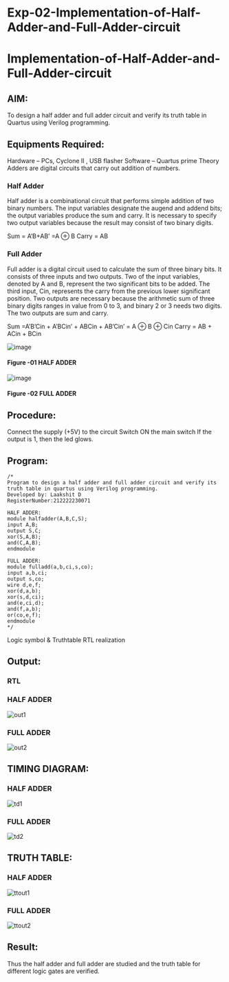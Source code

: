 # Exp-02-Implementation-of-Half-Adder-and-Full-Adder-circuit

# Implementation-of-Half-Adder-and-Full-Adder-circuit
## AIM:
To design a half adder and full adder circuit and verify its truth table in Quartus using Verilog programming.

## Equipments Required:
Hardware – PCs, Cyclone II , USB flasher
Software – Quartus prime
Theory
Adders are digital circuits that carry out addition of numbers.

### Half Adder
Half adder is a combinational circuit that performs simple addition of two binary numbers. The input variables designate the augend and addend bits; the output variables produce the sum and carry. It is necessary to specify two output variables because the result may consist of two binary digits.

Sum = A’B+AB’ =A ⊕ B Carry = AB

### Full Adder
Full adder is a digital circuit used to calculate the sum of three binary bits. It consists of three inputs and two outputs. Two of the input variables, denoted by A and B, represent the two significant bits to be added. The third input, Cin, represents the carry from the previous lower significant position. Two outputs are necessary because the arithmetic sum of three binary digits ranges in value from 0 to 3, and binary 2 or 3 needs two digits. The two outputs are sum and carry.

Sum =A’B’Cin + A’BCin’ + ABCin + AB’Cin’ = A ⊕ B ⊕ Cin Carry = AB + ACin + BCin

 ![image](https://user-images.githubusercontent.com/36288975/163552156-a13e5a56-c638-4110-97d9-8896907c8d25.png)

#### Figure -01 HALF ADDER 


![image](https://user-images.githubusercontent.com/36288975/163552057-b3547877-6d07-45b4-b7e0-bcfebfad9e1d.png)

#### Figure -02 FULL ADDER 

## Procedure:

Connect the supply (+5V) to the circuit
Switch ON the main switch
If the output is 1, then the led glows.
## Program:
```
/*
Program to design a half adder and full adder circuit and verify its truth table in quartus using Verilog programming.
Developed by: Laakshit D
RegisterNumber:212222230071

HALF ADDER:
module halfadder(A,B,C,S);
input A,B;
output S,C;
xor(S,A,B);
and(C,A,B);
endmodule

FULL ADDER:
module fulladd(a,b,ci,s,co);
input a,b,ci;
output s,co;
wire d,e,f;
xor(d,a,b);
xor(s,d,ci);
and(e,ci,d);
and(f,a,b);
or(co,e,f);
endmodule  
*/
```
Logic symbol & Truthtable
RTL realization

## Output:
### RTL
### HALF ADDER
![out1](https://user-images.githubusercontent.com/119559976/231803741-ac581b0d-35ca-4ed8-9006-451e363e2e97.png)

### FULL ADDER
![out2](https://user-images.githubusercontent.com/119559976/231803790-eb0baa79-f670-46d3-80ad-dbf73d9e4b96.png)

## TIMING DIAGRAM:
### HALF ADDER
![td1](https://user-images.githubusercontent.com/119559976/231803837-eca7da10-d3ae-4a53-85c4-2828bfcf41c7.png)
### FULL ADDER
![td2](https://user-images.githubusercontent.com/119559976/231803868-d627aee3-26f8-4e02-b77a-50df242959d5.png)

## TRUTH TABLE:
### HALF ADDER
![ttout1](https://user-images.githubusercontent.com/119559976/231803913-d65ddf6f-62aa-4f39-a8b3-065f095a3cf1.png)
### FULL ADDER
![ttout2](https://user-images.githubusercontent.com/119559976/231803955-54e605de-d790-45ef-8313-474e9e300f03.png)

## Result:
Thus the half adder and full adder are studied and the truth table for different logic gates are verified.
